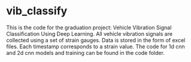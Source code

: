 # vib_classify
This is the code for the graduation project: Vehicle Vibration Signal Classification Using Deep Learning. 
All vehicle vibration signals are collected using a set of strain gauges. Data is stored in the form of excel files. 
Each timestamp corresponds to a strain value. 
The code for 1d cnn and 2d cnn models and training can be found in the code folder.
